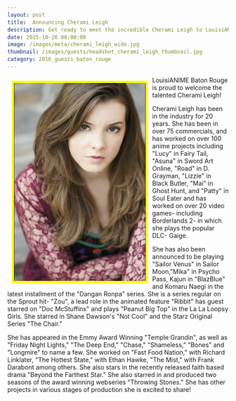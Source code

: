 ```yaml
---
layout: post
title:  Announcing Cherami Leigh
description: Get ready to meet the incredible Cherami Leigh to LouisiANIME 2016 in Baton Rouge!
date: 2015-10-26 08:00:00
image: /images/meta/cherami_leigh_wide.jpg
thumbnail: /images/guests/headshot_cherami_leigh_thumbnail.jpg
category: 2016_guests_baton_rouge
---
```



<a name="CheramiLeigh"></a>
<a href="/images/guests/headshot_cherami_leigh.jpg" data-lightbox="guests"><img class="img-responsive" src="/images/guests/headshot_cherami_leigh.jpg" alt="Cherami Leigh" width="300" style="border:5px solid yellow; float:left; margin:10px;"></a>

<p>LouisiANIME Baton Rouge is proud to welcome the talented Cherami Leigh!</p>

<p>Cherami Leigh has been in the industry for 20 years. She has been in over 75 commercials, and has worked on over 100 anime projects including "Lucy" in Fairy Tail, "Asuna" in Sword Art Online, "Road" in D. Grayman, "Lizzie" in Black Butler, "Mai" in Ghost Hunt, and "Patty" in Soul Eater and has worked on over 20 video games- including Borderlands 2- in which she plays the popular DLC- Gaige.</p>

<p>She has also been announced to be playing "Sailor Venus" in Sailor Moon,"Mika" in Psycho Pass, Kajun in "BlazBlue" and Komaru Naegi in the latest installment of the "Dangan Ronpa" series. She is a series regular on the Sprout hit- "Zou", a lead role in the animated feature "Ribbit" has guest starred on "Doc McStuffins" and plays "Peanut Big Top" in the La La Loopsy Girls. She starred in Shane Dawson's "Not Cool" and the Starz Original Series "The Chair."</p>

<p>She has appeared in the Emmy Award Winning "Temple Grandin", as well as "Friday Night Lights," "The Deep End," "Chase," "Shameless," "Bones" and "Longmire" to name a few. She worked on "Fast Food Nation," with Richard Linklater, "The Hottest State," with Ethan Hawke, "The Mist," with Frank Darabont among others. She also stars in the recently released faith based drama "Beyond the Farthest Star." She also starred in and produced two seasons of the award winning webseries "Throwing Stones." She has other projects in various stages of production she is excited to share!</p>